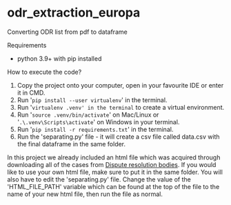 # odr_extraction_europa
Converting ODR list from pdf to dataframe


Requirements
- python 3.9+ with pip installed


How to execute the code?
1. Copy the project onto your computer, open in your favourite IDE or enter it in CMD.
2. Run '```pip install --user virtualenv```' in the terminal.
3. Run '```virtualenv .venv' in the terminal``` to create a virtual environment.
4. Run '```source .venv/bin/activate```' on Mac/Linux or '```.\.venv\Scripts\activate```' on Windows in your terminal.
5. Run '```pip install -r requirements.txt```' in the terminal.
6. Run the 'separating.py' file - it will create a csv file called data.csv with the final dataframe in the same folder.

In this project we already included an html file which was acquired through downloading all of the cases from [Dispute resolution bodies](https://ec.europa.eu/consumers/odr/main/?event=main.adr.show2).
If you would like to use your own html file, make sure to put it in the same folder. You will also have to edit the 'separating.py' file.
Change the value of the 'HTML_FILE_PATH' variable which can be found at the top of the file to the name of your new html file, then run the file as normal.
